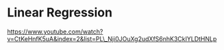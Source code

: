 # Linear Regression

https://www.youtube.com/watch?v=CtKeHnfK5uA&index=2&list=PL\_Nji0JOuXg2udXfS6nhK3CkIYLDtHNLp



